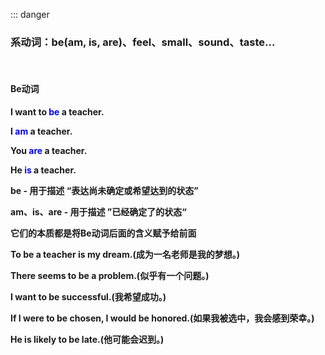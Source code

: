 ::: danger

### 系动词：be(am, is, are)、feel、small、sound、taste...

<br>

#### Be动词

**I want to <font color="blue">be</font> a teacher.**

**I <font color="blue">am</font> a teacher.**

**You <font color="blue">are</font> a teacher.**

**He <font color="blue">is</font> a teacher.**


**be - 用于描述 “表达尚未确定或希望达到的状态”**

**am、is、are - 用于描述 ”已经确定了的状态“**

**它们的本质都是将Be动词后面的含义赋予给前面**

**To be a teacher is my dream.(成为一名老师是我的梦想。)**

**There seems to be a problem.(似乎有一个问题。)**

**I want to be successful.(我希望成功。)**

**If I were to be chosen, I would be honored.(如果我被选中，我会感到荣幸。)**

**He is likely to be late.(他可能会迟到。)**
